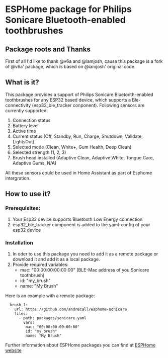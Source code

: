 # ESPHome package for Philips Sonicare Bluetooth-enabled toothbrushes

## Package roots and Thanks
First of all I'd like to thank @v6a and @iamjosh, cause this package is a fork of @v6a' package, which is based on @iamjosh' original code.

## What is it?
This package provides a support of Philips Sonicare Bluetooth-enabled toothbrushes for any ESP32 based device, which supports a Ble-connectivity (esp32_ble_tracker conponent).
Following sensors are currently supported:
1. Connection status
2. Battery level
3. Active time
4. Current status (Off, Standby, Run, Charge, Shutdown, Validate, LightsOut)
5. Selected mode (Clean, White+, Gum Health, Deep Clean)
6. Selected strength (1, 2, 3)
7. Brush head installed (Adaptive Clean, Adaptive White, Tongue Care, Adaptive Gums, N/A)

All these sensors could be used in Home Assistant as part of Esphome intergration.

## How to use it?
### Prerequisites:
1. Your Esp32 device supports Bluetooth Low Energy connection
2. esp32_ble_tracker component is added to the yaml-config of your esp32 device

### Installation
1. In oder to use this package you need to add it as a remote package or download it and add it as a local package.
2. Provide required variables:
   - mac: "00:00:00:00:00:00" (BLE-Mac address of you Sonicare toothbrush)
   - id: "my_brush"
   - name: "My Brush"

Here is an example with a remote package:
```
  brush_1:
    url: https://github.com/andrecall/esphome-sonicare
    files:
      - path: packages/sonicare.yaml
        vars:
         mac: "00:00:00:00:00:00"
         id: "my_brush"
         name: "My Brush"
```


Further information about ESPHome packages you can find at [ESPHome website](https://esphome.io/components/packages.html)
